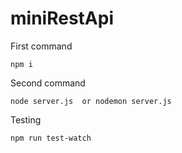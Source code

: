 # miniRestApi

First command 

```npm i```

Second command 

```node server.js  or nodemon server.js```

Testing 

```npm run test-watch```
